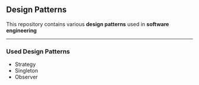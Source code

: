 ## Design Patterns
This repository contains various **design patterns** used in **software engineering**

---
### Used Design Patterns
- Strategy
- Singleton
- Observer
